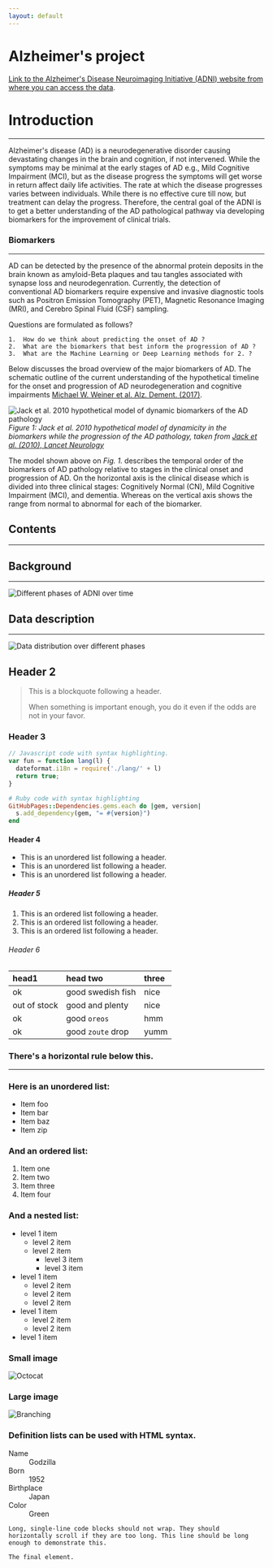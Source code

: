 ```yaml
---
layout: default
---
```


# Alzheimer's project

[Link to the Alzheimer's Disease Neuroimaging Initiative (ADNI) website from where you can access the data](https://adni.loni.usc.edu/).

# Introduction
--------------

Alzheimer's disease (AD) is a neurodegenerative disorder causing devastating changes in the brain
and cognition, if not intervened.
While the symptoms may be minimal at the early stages of AD e.g., Mild Cognitive Impairment (MCI),
but as the disease progress the symptoms will get worse in return affect daily life activities.
The rate at which the disease progresses varies between
individuals. While there is no effective cure till now, but treatment can delay the progress.
Therefore, the central goal of the ADNI is to get a better understanding of the AD pathological
pathway via developing biomarkers for the improvement of clinical trials.

### Biomarkers
--------------

AD can be detected by the presence of the abnormal protein deposits in the brain
known as amyloid-Beta plaques and tau tangles associated with synapse loss and neurodegenration.
Currently, the detection of conventional AD biomarkers
require expensive and invasive diagnostic tools such as Positron Emission Tomography (PET),
Magnetic Resonance Imaging (MRI), and Cerebro Spinal Fluid (CSF) sampling.

Questions are formulated as follows?

```
1.  How do we think about predicting the onset of AD ?
2.  What are the biomarkers that best inform the progression of AD ?
3.  What are the Machine Learning or Deep Learning methods for 2. ?
```

Below discusses the broad overview of the major biomarkers of AD. The schematic outline of the
current understanding of the hypothetical timeline for the onset and progression of AD neurodegeneration and cognitive impairments
[Michael W. Weiner et al. Alz. Dement. (2017)](https://alz-journals.onlinelibrary.wiley.com/doi/10.1016/j.jalz.2016.11.007).

![Jack et al. 2010 hypothetical model of dynamic biomarkers of the AD pathology](imgs/2010_model_alz_disease.png "Jack et al. model")
*Figure 1: Jack et al. 2010 hypothetical model of dynamicity in the biomarkers while the progression of the AD pathology, taken from [Jack et al. (2010), Lancet Neurology](https://doi.org/10.1016/S1474-4422(09)70299-6)*

The model shown above on *Fig. 1.* describes the temporal order of the biomarkers of AD pathology relative to stages in the clinical onset
and progression of AD. On the horizontal axis is the clinical disease which is divided into three clinical stages:
Cognitively Normal (CN), Mild Cognitive Impairment (MCI), and dementia. Whereas on the vertical axis shows the range from normal to abnormal
for each of the biomarker.

## Contents
-----------

## Background
-------------

![Different phases of ADNI over time](imgs/adni_phases_over_time.png "Multiple phases of ADNI")

## Data description
-------------------

![Data distribution over different phases](imgs/data_description.png "Data description of ADNI over different phases")

## Header 2
> This is a blockquote following a header.
>
> When something is important enough, you do it even if the odds are not in your favor.

### Header 3

```js
// Javascript code with syntax highlighting.
var fun = function lang(l) {
  dateformat.i18n = require('./lang/' + l)
  return true;
}
```

```ruby
# Ruby code with syntax highlighting
GitHubPages::Dependencies.gems.each do |gem, version|
  s.add_dependency(gem, "= #{version}")
end
```

#### Header 4

*   This is an unordered list following a header.
*   This is an unordered list following a header.
*   This is an unordered list following a header.

##### Header 5

1.  This is an ordered list following a header.
2.  This is an ordered list following a header.
3.  This is an ordered list following a header.

###### Header 6

| head1        | head two          | three |
|:-------------|:------------------|:------|
| ok           | good swedish fish | nice  |
| out of stock | good and plenty   | nice  |
| ok           | good `oreos`      | hmm   |
| ok           | good `zoute` drop | yumm  |

### There's a horizontal rule below this.

* * *

### Here is an unordered list:

*   Item foo
*   Item bar
*   Item baz
*   Item zip

### And an ordered list:

1.  Item one
1.  Item two
1.  Item three
1.  Item four

### And a nested list:

- level 1 item
  - level 2 item
  - level 2 item
    - level 3 item
    - level 3 item
- level 1 item
  - level 2 item
  - level 2 item
  - level 2 item
- level 1 item
  - level 2 item
  - level 2 item
- level 1 item

### Small image

![Octocat](https://github.githubassets.com/images/icons/emoji/octocat.png)

### Large image

![Branching](https://guides.github.com/activities/hello-world/branching.png)


### Definition lists can be used with HTML syntax.

<dl>
<dt>Name</dt>
<dd>Godzilla</dd>
<dt>Born</dt>
<dd>1952</dd>
<dt>Birthplace</dt>
<dd>Japan</dd>
<dt>Color</dt>
<dd>Green</dd>
</dl>

```
Long, single-line code blocks should not wrap. They should horizontally scroll if they are too long. This line should be long enough to demonstrate this.
```

```
The final element.
```
